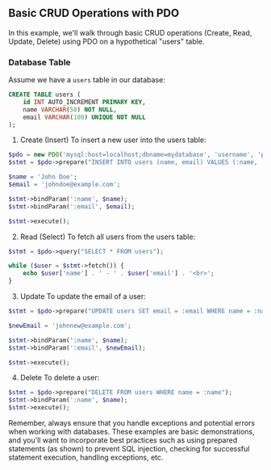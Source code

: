 ## Basic CRUD Operations with PDO

In this example, we'll walk through basic CRUD operations (Create, Read, Update, Delete) using PDO on a hypothetical "users" table.

### Database Table

Assume we have a `users` table in our database:

```sql
CREATE TABLE users (
    id INT AUTO_INCREMENT PRIMARY KEY,
    name VARCHAR(50) NOT NULL,
    email VARCHAR(100) UNIQUE NOT NULL
);
```

1. Create (Insert)
To insert a new user into the users table:

```php
$pdo = new PDO('mysql:host=localhost;dbname=mydatabase', 'username', 'password');
$stmt = $pdo->prepare("INSERT INTO users (name, email) VALUES (:name, :email)");

$name = 'John Doe';
$email = 'johndoe@example.com';

$stmt->bindParam(':name', $name);
$stmt->bindParam(':email', $email);

$stmt->execute();
```

2. Read (Select)
To fetch all users from the users table:

```php
$stmt = $pdo->query("SELECT * FROM users");

while ($user = $stmt->fetch()) {
    echo $user['name'] . ' - ' . $user['email'] . '<br>';
}
```

3. Update
To update the email of a user:

```php
$stmt = $pdo->prepare("UPDATE users SET email = :email WHERE name = :name");

$newEmail = 'johnnew@example.com';

$stmt->bindParam(':name', $name);
$stmt->bindParam(':email', $newEmail);

$stmt->execute();
```

4. Delete
To delete a user:

```php
$stmt = $pdo->prepare("DELETE FROM users WHERE name = :name");
$stmt->bindParam(':name', $name);
$stmt->execute();
```

Remember, always ensure that you handle exceptions and potential errors when working with databases. These examples are basic demonstrations, and you'll want to incorporate best practices such as using prepared statements (as shown) to prevent SQL injection, checking for successful statement execution, handling exceptions, etc.